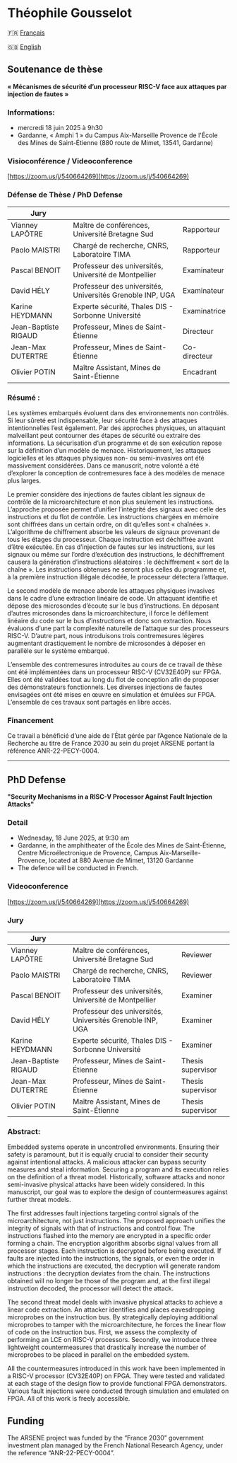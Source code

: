 # Théophile Gousselot



🇫🇷 [Français](#soutenance-de-thèse)

🇬🇧 [English](#phd-defense)



## Soutenance de thèse

**« Mécanismes de sécurité d’un processeur RISC-V face aux attaques par injection de fautes »**


### Informations:
- mercredi 18 juin 2025 à 9h30
- Gardanne, « Amphi 1 » du Campus Aix-Marseille Provence de l'École des Mines de Saint-Étienne (880 route de Mimet, 13541, Gardanne)

### Visioconférence / Videoconference
[https://zoom.us/j/540664269](https://zoom.us/j/540664269)

### Défense de Thèse / PhD Defense

| Jury                 |                                                           |              |
| ----                 | ----                                                      | ----         |
| Vianney LAPÔTRE      | Maître de conférences, Université Bretagne Sud            | Rapporteur   |
| Paolo MAISTRI        | Chargé de recherche, CNRS, Laboratoire TIMA               | Rapporteur   |
| Pascal BENOIT        | Professeur des universités, Université de Montpellier     | Examinateur  |
| David HÉLY           | Professeur des universités, Universités Grenoble INP, UGA | Examinateur  |
| Karine HEYDMANN      | Experte sécurité, Thales DIS - Sorbonne Université        | Examinatrice |
| Jean-Baptiste RIGAUD | Professeur, Mines de Saint-Étienne                        | Directeur    |
| Jean-Max DUTERTRE    | Professeur, Mines de Saint-Étienne                        | Co-directeur |
| Olivier POTIN        | Maître Assistant, Mines de Saint-Étienne                  | Encadrant    |


### Résumé :
Les systèmes embarqués évoluent dans des environnements non contrôlés. Si leur sûreté est indispensable, leur sécurité face à des attaques intentionnelles l’est également. Par des approches physiques, un attaquant malveillant peut contourner des étapes de sécurité ou extraire des informations. La sécurisation d’un programme et de son exécution repose sur la définition d’un modèle de menace. Historiquement, les attaques logicielles et les attaques physiques non- ou semi-invasives ont été massivement considérées. Dans ce manuscrit, notre volonté a été d’explorer la conception de contremesures face à des modèles de menace plus larges.

Le premier considère des injections de fautes ciblant les signaux de contrôle de la microarchitecture et non plus seulement les instructions. L’approche proposée permet d’unifier l’intégrité des signaux avec celle des instructions et du flot de contrôle. Les instructions chargées en mémoire sont chiffrées dans un certain ordre, on dit qu’elles sont « chaînées ». L’algorithme de chiffrement absorbe les valeurs de signaux provenant de tous les étages du processeur. Chaque instruction est déchiffrée avant d’être exécutée. En cas d’injection de fautes sur les instructions, sur les signaux ou même sur l’ordre d’exécution des instructions, le déchiffrement causera la génération d’instructions aléatoires : le déchiffrement « sort de la chaîne ». Les instructions obtenues ne seront plus celles du programme et, à la première instruction illégale décodée, le processeur détectera l’attaque.

Le second modèle de menace aborde les attaques physiques invasives dans le cadre d’une extraction linéaire de code. Un attaquant identifie et dépose des microsondes d’écoute sur le bus d’instructions. En déposant d’autres microsondes dans la microarchitecture, il force le défilement linéaire du code sur le bus d’instructions et donc son extraction. Nous évaluons d’une part la complexité naturelle de l’attaque sur des processeurs RISC-V. D’autre part, nous introduisons trois contremesures légères augmentant drastiquement le nombre de microsondes à déposer en parallèle sur le système embarqué.

L’ensemble des contremesures introduites au cours de ce travail de thèse ont été implémentées dans un processeur RISC-V (CV32E40P) sur FPGA. Elles ont été validées tout au long du flot de conception afin de proposer des démonstrateurs fonctionnels. Les diverses injections de fautes envisagées ont été mises en œuvre en simulation et émulées sur FPGA. L’ensemble de ces travaux sont partagés en libre accès. 



### Financement
Ce travail a bénéficié d’une aide de l’État gérée par l’Agence Nationale de la Recherche au titre de France 2030 au sein du projet ARSENE portant la référence ANR-22-PECY-0004.

---


## PhD Defense

**"Security Mechanisms in a RISC-V Processor Against Fault Injection Attacks"**

### Detail
- Wednesday, 18 June 2025, at 9:30 am
- Gardanne, in the amphitheater of the École des Mines de Saint-Étienne, Centre Microélectronique de Provence, Campus Aix-Marseille-Provence, located at 880 Avenue de Mimet, 13120 Gardanne
- The defence will be conducted in French.



### Videoconference

[https://zoom.us/j/540664269](https://zoom.us/j/540664269)


### Jury


| Jury                 |                                                           |              |
| ----                 | ----                                                      | ----         |
| Vianney LAPÔTRE      | Maître de conférences, Université Bretagne Sud            | Reviewer     |
| Paolo MAISTRI        | Chargé de recherche, CNRS, Laboratoire TIMA               | Reviewer     |
| Pascal BENOIT        | Professeur des universités, Université de Montpellier     | Examiner     |
| David HÉLY           | Professeur des universités, Universités Grenoble INP, UGA | Examiner     |
| Karine HEYDMANN      | Experte sécurité, Thales DIS - Sorbonne Université        | Examiner     |
| Jean-Baptiste RIGAUD | Professeur, Mines de Saint-Étienne                        | Thesis supervisor    |
| Jean-Max DUTERTRE    | Professeur, Mines de Saint-Étienne                        | Thesis supervisor    |
| Olivier POTIN        | Maître Assistant, Mines de Saint-Étienne                  | Thesis supervisor    |



### Abstract:
Embedded systems operate in uncontrolled environments. Ensuring their safety is paramount, but it is equally crucial to consider their security against intentional attacks. A malicious attacker can bypass security measures and steal information. Securing a program and its execution relies on the definition of a threat model. Historically, software attacks and nonor semi-invasive physical attacks have been widely considered. In this manuscript, our goal was to explore the design of countermeasures against further threat models.

The first addresses fault injections targeting control signals of the microarchitecture, not just instructions. The proposed approach unifies the integrity of signals with that of instructions and control flow. The instructions flashed into the memory are encrypted in a specific order forming a chain. The encryption algorithm absorbs signal values from all processor stages. Each instruction is decrypted before being executed. If faults are injected into the instructions, the signals, or even the order in which the instructions are executed, the decryption will generate random instructions : the decryption deviates from the chain. The instructions obtained will no longer be those of the program and, at the first illegal instruction decoded, the processor will detect the attack.

The second threat model deals with invasive physical attacks to achieve a linear code extraction. An attacker identifies and places eavesdropping microprobes on the instruction bus. By strategically deploying additional microprobes to tamper with the microarchitecture, he forces the linear flow of code on the instruction bus. First, we assess the complexity of performing an LCE on RISC-V processors. Secondly, we introduce three lightweight countermeasures that drastically increase the number of microprobes to be placed in parallel on the embedded system.

All the countermeasures introduced in this work have been implemented in a RISC-V processor (CV32E40P) on FPGA. They were tested and validated at each stage of the design flow to provide functional FPGA demonstrators. Various fault injections were conducted through simulation and emulated on FPGA. All of this work is freely accessible.





## Funding


The ARSENE project was funded by the “France 2030” government investment plan managed by the French National Research Agency, under the reference “ANR-22-PECY-0004”.

<!---
<p align="center">
    <img src="doc/logo_arsene_name.png" alt="drawing" width="80" class="center"/>
    <img src="doc/logo_france2023_color.png" alt="drawing" width="80" class="center"/>
    <img src="doc/emse_imt.png" alt="drawing" width="80" class="center"/>
</p>
-->


